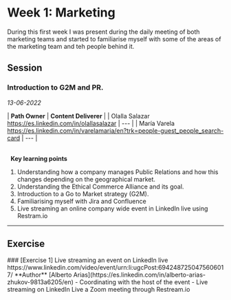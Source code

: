 # Week 1: Marketing 
During this first week I was present during the daily meeting of both marketing teams and started to familiarise myself 
with some of the areas of the marketing team and teh people behind it. 

## Session
### Introduction to G2M and PR.

*13-06-2022*

<!-- (Do not change the line below!!!) -->
| **Path Owner** | **Content Deliverer** | 
| Olalla Salazar https://es.linkedin.com/in/olallasalazar | --- |
| María Varela https://es.linkedin.com/in/varelamaria/en?trk=people-guest_people_search-card | --- | 


\
&nbsp; <!-- (Do not change this and above line PLEASE!!!) -->
**Key learning points** <!-- (Do not change this line!!!) -->
1. Understanding how a company manages Public Relations and how this changes depending on the geographical market. 
2. Understanding the Ethical Commerce Alliance and its goal. 
3. Introduction to a Go to Market strategy (G2M).
4. Familiarising myself with Jira and Confluence
5. Live streaming an online company wide event in LinkedIn live using Restram.io 

**** 

## Exercise

<Statement>
### [Exercise 1] Live streaming an event on LinkedIn live https://www.linkedin.com/video/event/urn:li:ugcPost:6942487250475606017/
**Author** [Alberto Arias](https://es.linkedin.com/in/alberto-arias-zhukov-9813a6205/en)
- Coordinating with the host of the event
- Live streaming on LinkedIn Live a Zoom meeting through Restream.io

